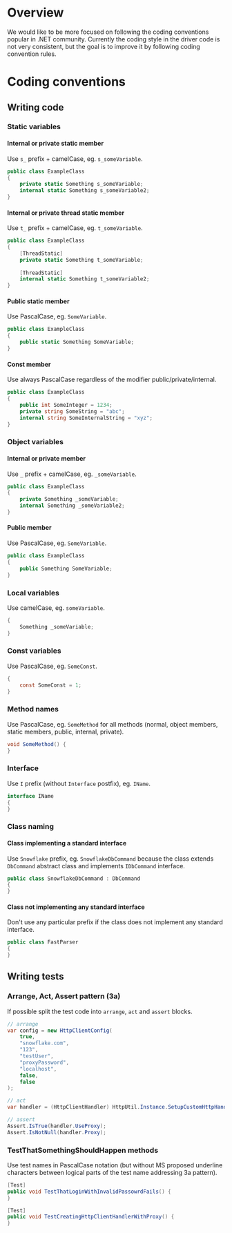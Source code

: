# Overview

We would like to be more focused on following the coding conventions popular in .NET community.
Currently the coding style in the driver code is not very consistent, but the goal is to improve it
by following coding convention rules.

# Coding conventions

## Writing code

### Static variables

#### Internal or private static member

Use `s_` prefix + camelCase, eg. `s_someVariable`.

```csharp
public class ExampleClass
{
    private static Something s_someVariable;
    internal static Something s_someVariable2;
}
```

#### Internal or private thread static member

Use `t_` prefix + camelCase, eg. `t_someVariable`.

```csharp
public class ExampleClass
{
    [ThreadStatic]
    private static Something t_someVariable;
    
    [ThreadStatic]
    internal static Something t_someVariable2;
}
```

#### Public static member

Use PascalCase, eg. `SomeVariable`.

```csharp
public class ExampleClass
{
    public static Something SomeVariable;
}
```
#### Const member

Use always PascalCase regardless of the modifier public/private/internal.

```csharp
public class ExampleClass
{
    public int SomeInteger = 1234;
    private string SomeString = "abc";
    internal string SomeInternalString = "xyz";
}
```

### Object variables

#### Internal or private member

Use `_` prefix + camelCase, eg. `_someVariable`.

```csharp
public class ExampleClass
{
    private Something _someVariable;
    internal Something _someVariable2;
}
```

#### Public member

Use PascalCase, eg. `SomeVariable`.

```csharp
public class ExampleClass
{
    public Something SomeVariable;
}
```

### Local variables

Use camelCase, eg. `someVariable`.

```csharp
{
    Something _someVariable;
}
```

### Const variables

Use PascalCase, eg. `SomeConst`.

```csharp
{
    const SomeConst = 1;
}
```

### Method names

Use PascalCase, eg. `SomeMethod` for all methods (normal, object members, static members, public, internal, private).

```csharp
void SomeMethod() {
}
```


### Interface

Use `I` prefix (without `Interface` postfix), eg. `IName`.

```csharp
interface IName
{
}
```

### Class naming

#### Class implementing a standard interface

Use `Snowflake` prefix, eg. `SnowflakeDbCommand` because the class extends `DbCommand` abstract class and implements `IDbCommand` interface.

```csharp
public class SnowflakeDbCommand : DbCommand
{
}
```

#### Class not implementing any standard interface

Don't use any particular prefix if the class does not implement any standard interface. 

```csharp
public class FastParser
{
}
```

## Writing tests

### Arrange, Act, Assert pattern (3a)

If possible split the test code into `arrange`, `act` and `assert` blocks.

```csharp
// arrange
var config = new HttpClientConfig(
    true,
    "snowflake.com",
    "123",
    "testUser",
    "proxyPassword",
    "localhost", 
    false,
    false
);

// act
var handler = (HttpClientHandler) HttpUtil.Instance.SetupCustomHttpHandler(config);

// assert
Assert.IsTrue(handler.UseProxy);
Assert.IsNotNull(handler.Proxy);
```

### TestThatSomethingShouldHappen methods

Use test names in PascalCase notation (but without MS proposed underline characters between logical parts of the test name addressing 3a pattern).

```csharp
[Test]
public void TestThatLoginWithInvalidPassowrdFails() {
}

[Test]
public void TestCreatingHttpClientHandlerWithProxy() {
}
```
